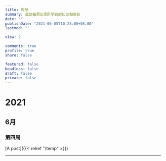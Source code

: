 ```yaml
---
title: 周报
summary: 此处每周记录所学到的知识和收获
date: ""
publishDate: "2021-06-05T10:28:00+08:00"
lastmod: ""

view: 2

comments: true
profile: true
share: false

featured: false
headless: false
draft: false
private: false
---
```

# 2021

## 6月

### 第四周

[A post]({{< relref "/temp" >}})


---
